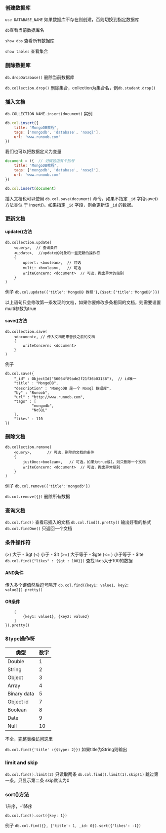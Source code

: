 ### 创建数据库

`use DATABASE_NAME` 如果数据库不存在则创建，否则切换到指定数据库

`db`查看当前数据库名

`show dbs` 查看所有数据库

`show tables` 查看集合

### 删除数据库

`db.dropDatabase()` 删除当前数据库

`db.collection.drop()`  删除集合，collection为集合名，例`db.student.drop()`

### 插入文档
`db.COLLECTION_NAME.insert(document)`
实例
```javascript
db.col.insert({
	title: 'MongoDB教程',
	tags: ['mongodb', 'database', 'nosql'],
	url: 'www.runoob.com'
})
```


我们也可以把数据定义为变量

```javascript
document = ({  // 记得这边有个括号
	title: 'MongoDB教程',
	tags: ['mongodb', 'database', 'nosql'],
	url: 'www.runoob.com'
})

db.col.insert(document)
```

插入文档也可以使用	`db.col.save(document)` 命令，如果不指定 `_id` 字段save()方法类似
于 insert()。如果指定 `_id` 字段，则会更新该 `_id` 的数据。

### 更新文档

#### update()方法

```jvascript
db.collection.update(
	<query>,  // 查询条件
	<update>,  //update的对象和一些更新的操作符
	{
		upsert: <boolean>,  // 可选
		multi: <boolean>,   // 可选
		writeConcern: <document>  // 可选，抛出异常的级别
	}
)
```

例子
`db.col.update({'title':'MongoDB 教程'},{$set:{'title':'MongoDB'}})`

以上语句只会修改第一条发现的文档，如果你要修改多条相同的文档，则需要设置multi参数为true

#### save()方法

```
db.collection.save(
	<document>, // 传入文档用来替换之前的文档
	{
		writeConcern: <document>
	}
)
```

例子
```
db.col.save({
	"_id" : ObjectId("56064f89ade2f21f36b03136"),  // id唯一
    "title" : "MongoDB",
    "description" : "MongoDB 是一个 Nosql 数据库",
    "by" : "Runoob",
    "url" : "http://www.runoob.com",
    "tags" : [
            "mongodb",
            "NoSQL"
    ],
    "likes" : 110
})
```

### 删除文档

```
db.collection.remove(
	<query>,       // 可选，删除的文档的条件
	{
		justOne:<boolean>,   // 可选，如果为true或1，则只删除一个文档
		writeConcern: <document>  // 可选，抛出异常级别
	}
)
```

例子
`db.col.remove({'title':'mongodb'})`

`db.col.remove({})` 删除所有数据

### 查询文档
`db.col.find()` 查看已插入的文档
`db.col.find().pretty()`  输出好看的格式
`db.col.findOne()` 只返回一个文档

### 条件操作符
(>) 大于 - $gt
(<) 小于 - $lt
(>=) 大于等于 - $gte
(<= ) 小于等于 - $lte
`db.col.find({"likes" : {$gt : 100}})` 查找likes大于100的数据

#### AND条件
传入多个键值然后逗号隔开
`db.col.find({key1: value1, key2: value2}).pretty()`

#### OR条件
```db.col.find({$or
	[
		{key1: value1}, {key2: value2}
	]
}).pretty()
```

### $type操作符
| 类型 | 数字 |
| --- | --- |
| Double | 1 |
| String | 2 |
| Object | 3 |
| Array | 4 |
| Binary data | 5 |
| Object id | 7 |
| Boolean | 8 |
| Date | 9 |
| Null | 10 |

不全，[完整表格访问这里](http://www.runoob.com/mongodb/mongodb-operators-type.html)

`db.col.find({'title' :{$type: 2}})` 如果title为String则输出

### limit and skip
`db.col.find().limit(2)`  只读取两条
`db.col.find().limit(1).skip(1)` 跳过第一条，只显示第二条
skip默认为0

### sort()方法

1升序，-1降序

`db.col.find().sort({key: 1})`

例子
`db.col.find({}, {'title': 1, _id: 0}).sort({'likes': -1})`
